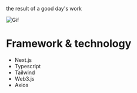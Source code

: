 the result of a good day's work

![Gif](https://github.com/Foulks-Plb/Solanox/blob/main/public/solanox.gif)

# Framework & technology

* Next.js
* Typescript
* Tailwind 
* Web3.js
* Axios
